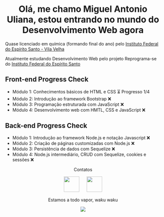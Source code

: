 <h1 align="center">Olá, me chamo Miguel Antonio Uliana, estou entrando no mundo do Desenvolvimento Web agora</h1>

<p>Quase licenciado em química (formando final do ano) pelo <a href="https://vilavelha.ifes.edu.br/" target="_blank">Instituto Federal do Espírito Santo - Vila Velha</a> </p>
<p>Atualmente estudando Desenvolvimento Web pelo projeto Reprograma-se do <a href="https://www.ifes.edu.br/" target="_blank">Instituto Federal do Espírito Santo</a></p>

<h2>Front-end Progress Check</h2>

<ul>
    <li>Módulo 1: Conhecimentos básicos de HTML e CSS &#x23f3 Progresso 1/4
    <li>Módulo 2: Introdução ao framework Bootstrap &#x274C
    <li>Módulo 3: Programação estruturada com JavaScript &#x274C
    <li>Módulo 4: Desenvolvimento web com HMTL, CSS e JavaScript &#x274C
</ul>
<h2>Back-end Progress Check</h2>
<ul>
    <li>Módulo 1: Introdução ao framework Node.js e notação Javascript &#x274C
    <li>Módulo 2: Criação de páginas customizadas com Node.js &#x274C
    <li>Módulo 3: Persistência de dados com Sequelize &#x274C
    <li>Módulo 4: Node.js intermediário, CRUD com Sequelize, cookies e sessões &#x274C
</ul>

<div align="center">
    <p>Contatos</p>
    <a href="https://www.instagram.com/"><img src="https://www.svgrepo.com/show/111199/instagram.svg" target="_blank" width="50"></a>
    &nbsp&nbsp&nbsp&nbsp
    <a href="https://www.linkedin.com/in/miguel-antonio-uliana-235102252/"><img src="https://www.svgrepo.com/show/138936/linkedin.svg" target="_blank" width="50"></a>
    <p></p>
    <p>Estamos a todo vapor, waku waku</p>
    <img src="https://i.pinimg.com/originals/b9/24/e3/b924e35dc0eba4e34318e86481db69eb.gif">
</div>

<!---
BarusuSubaru/BarusuSubaru is a ✨ special ✨ repository because its `README.md` (this file) appears on your GitHub profile.
You can click the Preview link to take a look at your changes.
--->
